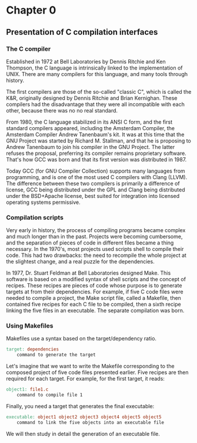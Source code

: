 # Chapter 0
## Presentation of C compilation interfaces


### The C compiler

Established in 1972 at Bell Laboratories by Dennis Ritchie and Ken Thompson,
the C language is intrinsically linked to the implementation of UNIX.
There are many compilers for this language, and many tools through
history. 

The first compilers are those of the so-called "classic C", which is called the 
K&R, originally designed by Dennis Ritchie and Brian Kernighan. These compilers 
had the disadvantage that they were all incompatible with each other, because 
there was no no real standard. 

From 1980, the C language stabilized in its ANSI C form, and the first 
standard compilers appeared, including the Amsterdam Compiler, the Amsterdam 
Compiler Andrew Tanenbaum's kit. It was at this time that the GNU Project was 
started by Richard M. Stallman, and that he is proposing to Andrew Tanenbaum to 
join his compiler in the GNU Project. The latter refuses the proposal, 
preferring its compiler remains proprietary software. That's how GCC was born 
and that its first version was distributed in 1987.

Today GCC (for GNU Compiler Collection) supports many languages from 
programming, and is one of the most used C compilers with Clang (LLVM). The 
difference between these two compilers is primarily a difference of license, 
GCC being distributed under the GPL and Clang being distributed under the 
BSD+Apache license, best suited for integration into licensed operating systems 
permissive.

### Compilation scripts

Very early in history, the process of compiling programs became complex and 
much longer than in the past. Projects were becoming cumbersome, and the 
separation of pieces of code in different files became a thing necessary. 
In the 1970's, most projects used scripts shell to compile their code. This had 
two drawbacks: the need to recompile the whole project at the slightest change, 
and a real puzzle for the dependencies. 

In 1977, Dr. Stuart Feldman at Bell Laboratories designed Make. This software is
based on a modified syntax of shell scripts and the concept of recipes. These
recipes are pieces of code whose purpose is to generate targets at from their 
dependencies. For example, if five C code files were needed to compile a 
project, the Make script file, called a Makefile, then contained five recipes 
for each C file to be compiled, then a sixth recipe linking the five files in an
executable. The separate compilation was born. 

### Using Makefiles

Makefiles use a syntax based on the target/dependency ratio.

```Makefile
target: dependencies
    command to generate the target

```

Let's imagine that we want to write the Makefile corresponding to the composed 
project of five code files presented earlier. Five recipes are then required 
for each target. For example, for the first target, it reads: 

```Makefile
object1: file1.c
    command to compile file 1 
```

Finally, you need a target that generates the final executable:

```Makefile
executable: object1 object2 object3 object4 object5 object5
    command to link the five objects into an executable file
```

We will then study in detail the generation of an executable file.
